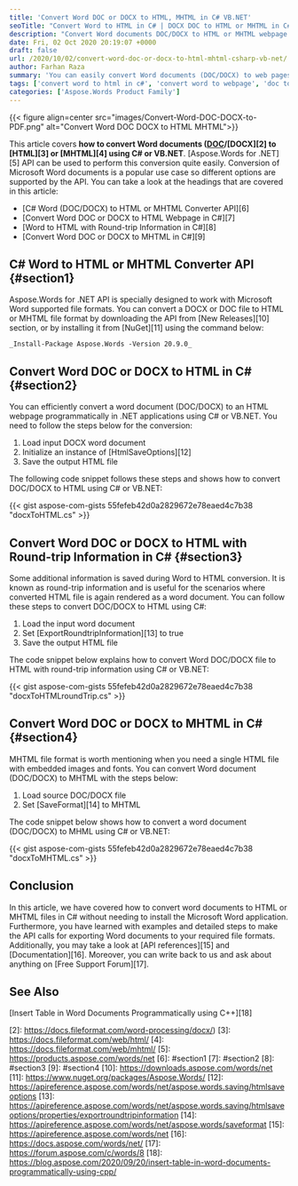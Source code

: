 ```yaml
---
title: 'Convert Word DOC or DOCX to HTML, MHTML in C# VB.NET'
seoTitle: "Convert Word to HTML in C# | DOCX DOC to HTML or MHTML in C#"
description: "Convert Word documents DOC/DOCX to HTML or MHTML webpage programmatically using C# VB.NET. Render export or Save as the word files with many options."
date: Fri, 02 Oct 2020 20:19:07 +0000
draft: false
url: /2020/10/02/convert-word-doc-or-docx-to-html-mhtml-csharp-vb-net/
author: Farhan Raza
summary: 'You can easily convert Word documents (DOC/DOCX) to web pages like HTML or MHTML format. Aspose.Words for .NET API can be used to perform this conversion using C# or VB.NET. Conversion of Microsoft Word documents is a popular use case so different options are supported by the API for the conversion.'
tags: ['convert word to html in c#', 'convert word to webpage', 'doc to html', 'doc to mhtml', 'docx to html', 'docx to mhtml', 'docx to webpage', 'word to html', 'word to mhtml']
categories: ['Aspose.Words Product Family']
---
```




{{< figure align=center src="images/Convert-Word-DOC-DOCX-to-PDF.png" alt="Convert Word DOC DOCX to HTML MHTML">}}


This article covers **how to convert Word documents ([DOC][1]/[DOCX][2] to [HTML][3] or [MHTML][4] using C# or VB.NET**. [Aspose.Words for .NET][5] API can be used to perform this conversion quite easily. Conversion of Microsoft Word documents is a popular use case so different options are supported by the API. You can take a look at the headings that are covered in this article:

*   [C# Word (DOC/DOCX) to HTML or MHTML Converter API][6]
*   [Convert Word DOC or DOCX to HTML Webpage in C#][7]
*   [Word to HTML with Round-trip Information in C#][8]
*   [Convert Word DOC or DOCX to MHTML in C#][9]

## C# Word to HTML or MHTML Converter API {#section1}

Aspose.Words for .NET API is specially designed to work with Microsoft Word supported file formats. You can convert a DOCX or DOC file to HTML or MHTML file format by downloading the API from [New Releases][10] section, or by installing it from [NuGet][11] using the command below:

```
_Install-Package Aspose.Words -Version 20.9.0_
```

## Convert Word DOC or DOCX to HTML in C# {#section2}

You can efficiently convert a word document (DOC/DOCX) to an HTML webpage programmatically in .NET applications using C# or VB.NET. You need to follow the steps below for the conversion:

1.  Load input DOCX word document
2.  Initialize an instance of [HtmlSaveOptions][12]
3.  Save the output HTML file

The following code snippet follows these steps and shows how to convert DOC/DOCX to HTML using C# or VB.NET:

{{< gist aspose-com-gists 55fefeb42d0a2829672e78eaed4c7b38 "docxToHTML.cs" >}}

## Convert Word DOC or DOCX to HTML with Round-trip Information in C# {#section3}

Some additional information is saved during Word to HTML conversion. It is known as round-trip information and is useful for the scenarios where converted HTML file is again rendered as a word document. You can follow these steps to convert DOC/DOCX to HTML using C#:

1.  Load the input word document
2.  Set [ExportRoundtripInformation][13] to true
3.  Save the output HTML file

The code snippet below explains how to convert Word DOC/DOCX file to HTML with round-trip information using C# or VB.NET:

{{< gist aspose-com-gists 55fefeb42d0a2829672e78eaed4c7b38 "docxToHTMLroundTrip.cs" >}}

## Convert Word DOC or DOCX to MHTML in C# {#section4}

MHTML file format is worth mentioning when you need a single HTML file with embedded images and fonts. You can convert Word document (DOC/DOCX) to MHTML with the steps below:

1.  Load source DOC/DOCX file
2.  Set [SaveFormat][14] to MHTML

The code snippet below shows how to convert a word document (DOC/DOCX) to MHML using C# or VB.NET:

{{< gist aspose-com-gists 55fefeb42d0a2829672e78eaed4c7b38 "docxToMHTML.cs" >}}

## Conclusion

In this article, we have covered how to convert word documents to HTML or MHTML files in C# without needing to install the Microsoft Word application. Furthermore, you have learned with examples and detailed steps to make the API calls for exporting Word documents to your required file formats. Additionally, you may take a look at [API references][15] and [Documentation][16]. Moreover, you can write back to us and ask about anything on [Free Support Forum][17].

## See Also

[Insert Table in Word Documents Programmatically using C++][18]




[1]: https://docs.fileformat.com/word-processing/doc/
[2]: https://docs.fileformat.com/word-processing/docx/)
[3]: https://docs.fileformat.com/web/html/
[4]: https://docs.fileformat.com/web/mhtml/
[5]: https://products.aspose.com/words/net
[6]: #section1
[7]: #section2
[8]: #section3
[9]: #section4
[10]: https://downloads.aspose.com/words/net
[11]: https://www.nuget.org/packages/Aspose.Words/
[12]: https://apireference.aspose.com/words/net/aspose.words.saving/htmlsaveoptions
[13]: https://apireference.aspose.com/words/net/aspose.words.saving/htmlsaveoptions/properties/exportroundtripinformation
[14]: https://apireference.aspose.com/words/net/aspose.words/saveformat
[15]: https://apireference.aspose.com/words/net
[16]: https://docs.aspose.com/words/net/
[17]: https://forum.aspose.com/c/words/8
[18]: https://blog.aspose.com/2020/09/20/insert-table-in-word-documents-programmatically-using-cpp/





